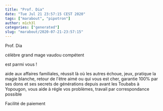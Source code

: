 ```yaml
---
title: "Prof. Dia"
date: "Tue Jul 21 23:57:15 CEST 2020"
tags: ["marabout", "pipotron"]
author: m1ch3l
categories: ["generated"]
slug: "marabout/2020-07-21-23:57:15"
---
```


Prof. Dia

célèbre grand mage vaudou compétent

est parmi vous !

aide aux affaires familiales, réussit là où les autres échoue, jeux, pratique la magie blanche, retour de l'être aimé ou qui vous est cher, garantie 100% par ses dons et ses secrets de générations depuis avant les Toubabs à Yopougon, vous aide à régle vos problèmes, travail par correspondance possible

Facilité de paiement
